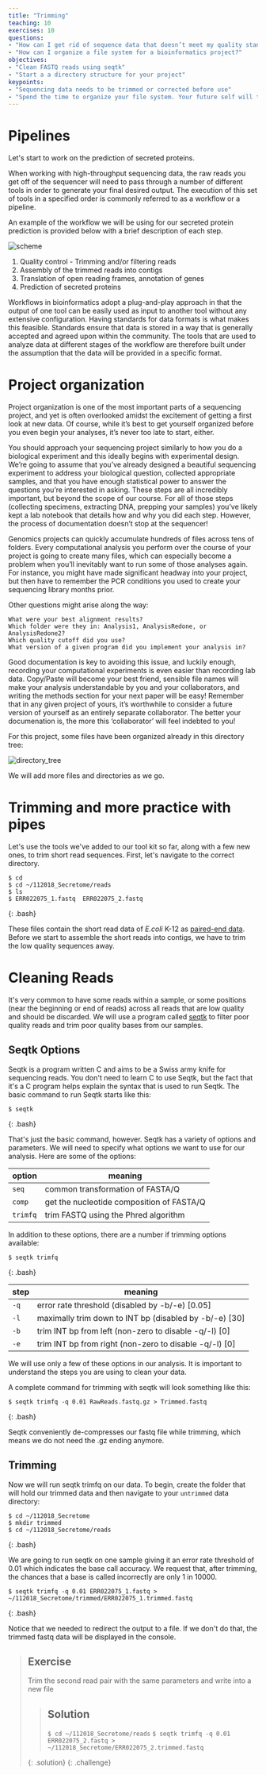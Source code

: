 ```yaml
---
title: "Trimming"
teaching: 10
exercises: 10
questions:
- "How can I get rid of sequence data that doesn’t meet my quality standards?"
- "How can I organize a file system for a bioinformatics project?"
objectives:
- "Clean FASTQ reads using seqtk"
- "Start a a directory structure for your project" 
keypoints:
- "Sequencing data needs to be trimmed or corrected before use"
- "Spend the time to organize your file system. Your future self will thank you!"
---
```


# Pipelines

Let's start to work on the prediction of secreted proteins.

When working with high-throughput sequencing data, the raw reads you get off of the sequencer will need to pass through a number of different tools in order to generate your final desired output. The execution of this set of tools in a specified order is commonly referred to as a workflow or a pipeline.

An example of the workflow we will be using for our secreted protein prediction is provided below with a brief description of each step.

![scheme](../fig/MMBI_scheme.png)

1. Quality control - Trimming and/or filtering reads
2. Assembly of the trimmed reads into contigs
3. Translation of open reading frames, annotation of genes
5. Prediction of secreted proteins

Workflows in bioinformatics adopt a plug-and-play approach in that the output of one tool can be easily
used as input to another tool without any extensive configuration. Having standards for data formats is what 
makes this feasible. Standards ensure that data is stored in a way that is generally accepted and agreed upon 
within the community. The tools that are used to analyze data at different stages of the workflow are therefore 
built under the assumption that the data will be provided in a specific format. 

# Project organization

Project organization is one of the most important parts of a sequencing project, and yet is often overlooked amidst the excitement of getting a first look at new data. Of course, while it’s best to get yourself organized before you even begin your analyses, it’s never too late to start, either.

You should approach your sequencing project similarly to how you do a biological experiment and this ideally begins with experimental design. We’re going to assume that you’ve already designed a beautiful sequencing experiment to address your biological question, collected appropriate samples, and that you have enough statistical power to answer the questions you’re interested in asking. These steps are all incredibly important, but beyond the scope of our course. For all of those steps (collecting specimens, extracting DNA, prepping your samples) you’ve likely kept a lab notebook that details how and why you did each step. However, the process of documentation doesn’t stop at the sequencer!

Genomics projects can quickly accumulate hundreds of files across tens of folders. Every computational analysis you perform over the course of your project is going to create many files, which can especially become a problem when you’ll inevitably want to run some of those analyses again. For instance, you might have made significant headway into your project, but then have to remember the PCR conditions you used to create your sequencing library months prior.

Other questions might arise along the way:

    What were your best alignment results?
    Which folder were they in: Analysis1, AnalysisRedone, or AnalysisRedone2?
    Which quality cutoff did you use?
    What version of a given program did you implement your analysis in?

Good documentation is key to avoiding this issue, and luckily enough, recording your computational experiments is even easier than recording lab data. Copy/Paste will become your best friend, sensible file names will make your analysis understandable by you and your collaborators, and writing the methods section for your next paper will be easy! Remember that in any given project of yours, it’s worthwhile to consider a future version of yourself as an entirely separate collaborator. The better your documenation is, the more this ‘collaborator’ will feel indebted to you!

For this project, some files have been organized already in this directory tree:


![directory_tree](../fig/MMBI_files.png)

We will add more files and directories as we go.

# Trimming and more practice with pipes

Let's use the tools we've added to our tool kit so far, along with a few new ones, to trim short read sequences. 
First, let's navigate to the correct directory.

~~~
$ cd
$ cd ~/112018_Secretome/reads
$ ls
$ ERR022075_1.fastq  ERR022075_2.fastq
~~~
{: .bash}

These files contain the short read data of *E.coli* K-12 as [paired-end data](https://www.illumina.com/science/technology/next-generation-sequencing/paired-end-vs-single-read-sequencing.html). Before we start to assemble the short reads into contigs, we have to trim the low quality sequences away. 


# Cleaning Reads

It's very common to have some reads within a sample,
or some positions (near the beginning or end of reads) across all
reads that are low quality and should be discarded. We will use a program called
[seqtk](https://github.com/lh3/seqtk) to
filter poor quality reads and trim poor quality bases from our samples.

## Seqtk Options

Seqtk is a program written C and aims to be a Swiss army knife for sequencing reads. 
You don't need to learn C to use Seqtk, but the fact that it's a C program helps
explain the syntax that is used to run Seqtk. The basic
command to run Seqtk starts like this:

~~~
$ seqtk
~~~
{: .bash}


That's just the basic command, however. Seqtk has a variety of
options and parameters. We will need to specify what options we want
to use for our analysis. Here are some of the options:


| option    | meaning |
| ------- | ---------- |
| `seq` | common transformation of FASTA/Q |
|  `comp`   | get the nucleotide composition of FASTA/Q |
|  `trimfq` | trim FASTQ using the Phred algorithm |

In addition to these options, there are a number if  trimming options
available:

~~~
$ seqtk trimfq
~~~
{: .bash}

| step   | meaning |
| ------- | ---------- |
| `-q` | error rate threshold (disabled by -b/-e) [0.05] |
| `-l`  | maximally trim down to INT bp (disabled by -b/-e) [30]  |
|  `-b` |  trim INT bp from left (non-zero to disable -q/-l) [0] |
| `-e`  |  trim INT bp from right (non-zero to disable -q/-l) [0] |

We will use only a few of these options in our
analysis. It is important to understand the steps you are using to
clean your data.

A complete command for trimming with seqtk will look something like this:

~~~
$ seqtk trimfq -q 0.01 RawReads.fastq.gz > Trimmed.fastq
~~~
{: .bash}

Seqtk conveniently de-compresses our fastq file while trimming, which means we do not need the .gz ending anymore.

## Trimming

Now we will run seqtk trimfq on our data. To begin, create the folder that will hold our trimmed data and then navigate to your `untrimmed` data directory:

~~~
$ cd ~/112018_Secretome
$ mkdir trimmed
$ cd ~/112018_Secretome/reads
~~~
{: .bash}

We are going to run seqtk on one sample giving it an error rate threshold of 0.01 which indicates the base call accuracy. We request that, after trimming, the chances that a base is called incorrectly are only 1 in 10000.

~~~
$ seqtk trimfq -q 0.01 ERR022075_1.fastq > ~/112018_Secretome/trimmed/ERR022075_1.trimmed.fastq
~~~
{: .bash}

Notice that we needed to redirect the output to a file. If we don't do that, the trimmed fastq data will be displayed in the console.


> ## Exercise
> Trim the second read pair with the same parameters and write into a new file
> 
> 
> > ## Solution
> > 
> > `$ cd ~/112018_Secretome/reads`
> > `$ seqtk trimfq -q 0.01 ERR022075_2.fastq > ~/112018_Secretome/ERR022075_2.trimmed.fastq`
> >
> {: .solution}
{: .challenge}
